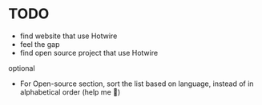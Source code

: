 # TODO

- find website that use Hotwire
- feel the gap
- find open source project that use Hotwire

optional
- For Open-source section, sort the list based on language, instead of in alphabetical order
(help me 🙏)